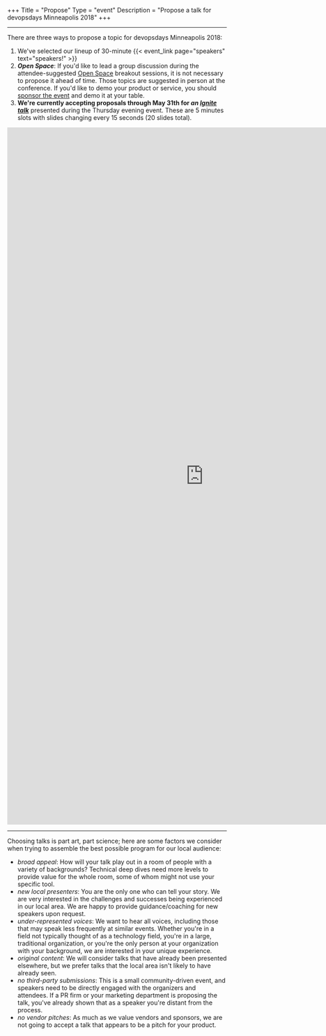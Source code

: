 +++
Title = "Propose"
Type = "event"
Description = "Propose a talk for devopsdays Minneapolis 2018"
+++

<hr>

There are three ways to propose a topic for devopsdays Minneapolis 2018:
<ol>
  <li> We've selected our lineup of 30-minute {{< event_link page="speakers" text="speakers!" >}}
  <li><strong><em>Open Space</em></strong>: If you'd like to lead a group discussion during the attendee-suggested <a href="/pages/open-space-format">Open Space</a> breakout sessions, it is not necessary to propose it ahead of time. Those topics are suggested in person at the conference. If you'd like to demo your product or service, you should <a href="../sponsor">sponsor the event</a> and demo it at your table.
  <li><strong>We're currently accepting proposals through May 31th for <em>an <a href="/pages/ignite-talks-format">Ignite talk</a></em></strong> presented during the Thursday evening event. These are 5 minutes slots with slides changing every 15 seconds (20 slides total).</li>
</ol>


<iframe src="https://docs.google.com/forms/d/e/1FAIpQLSdMzFvcSPsoSHwzUF-rzRJZ-aKs_2_fg35mgzJSUrxjrWiO4Q/viewform?embedded=true" width="900" height="1600" frameborder="0" marginheight="0" marginwidth="0">Loading...</iframe>

<hr>

Choosing talks is part art, part science; here are some factors we consider when trying to assemble the best possible program for our local audience:

- _broad appeal_: How will your talk play out in a room of people with a variety of backgrounds? Technical deep dives need more levels to provide value for the whole room, some of whom might not use your specific tool.
- _new local presenters_: You are the only one who can tell your story. We are very interested in the challenges and successes being experienced in our local area. We are happy to provide guidance/coaching for new speakers upon request.
- _under-represented voices_: We want to hear all voices, including those that may speak less frequently at similar events. Whether you're in a field not typically thought of as a technology field, you're in a large, traditional organization, or you're the only person at your organization with your background, we are interested in your unique experience.
- _original content_: We will consider talks that have already been presented elsewhere, but we prefer talks that the local area isn't likely to have already seen.
- _no third-party submissions_: This is a small community-driven event, and speakers need to be directly engaged with the organizers and attendees. If a PR firm or your marketing department is proposing the talk, you've already shown that as a speaker you're distant from the process.
- _no vendor pitches_: As much as we value vendors and sponsors, we are not going to accept a talk that appears to be a pitch for your product.

